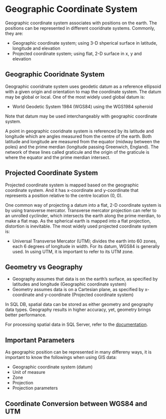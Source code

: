 # Geographic Coordinate System
Geographic coordinate system associates with positions on the earth. The positions can be represented in different cooridnate systems. Commonly, they are:
- Geographic coordinate system; using 3-D shperical surface in latitude, longitude and elevation
- Projected coordinate system; using flat, 2-D surface in x, y and elevation

## Geographic Cooridnate System
Geographic cooridnate system uses geodetic datum as a reference ellipsoid with a given origin and orientation to map the coordinate system. The datum may be global or local. 
One of the most widely used global datum is:
- World Geodetic System 1984 (WGS84) using the WGS1984 spheroid

Note that datum may be used interchangeably with geographic coordinate system. 

A point in geographic cooridnate system is referenced by its latitude and longitude which are angles measured from the centre of the earth. Both latitude and longitude
are measured from the equator (midway between the poles) and the prime merdian (longitude passing Greenwich, England). The network of these lines called graticule and
the origin of the graticule is where the equator and the prime merdian intersect. 

## Projected Coordinate System
Projected coordinate system is mapped based on the geographic coordinate system. And it has x-coordinate and y-coordinate that represents a position relative to the 
centre location (0, 0). 

One common way of projecting a datum into a flat, 2-D coordinate system is by using transverse mercator. Transverse mercator projection can refer to an unrolled cyclinder,
which intersects the earth along the prime merdian, to make a flat map. As the spherical earth is mapped into a flat projection, distortion is inevitable. The most widely
used projected coordinate system is:
- Universal Transverse Mercator (UTM); divides the earth into 60 zones, each 6 degrees of longitude in width. For its datum, WGS84 is generally used. In using UTM, it is 
important to refer to its UTM zone. 

## Geometry vs Geography
- Geography assumes that data is on the earth’s surface, as specified by latitudes and longitude (Geographic coordinate system)
- Geometry assumes data is on a Cartesian plane, as specified by x-coordinate and y-coordinate (Projected coordinate system)

In SQL DB, spatial data can be stored as either geometry and geography data types. Geography results in higher accuracy, yet, geometry brings better performance. 

For processing spatial data in SQL Server, refer to the [documentation](https://docs.microsoft.com/en-us/sql/relational-databases/spatial/spatial-data-sql-server?view=sql-server-ver15).

## Important Parameters
As geographic position can be represented in many differeny ways, it is important to know the followings when using GIS data:
- Geographic coordinate system (datum)
- Unit of measure
- Zone 
- Projection
- Projection parameters

## Coordinate Conversion between WGS84 and UTM
